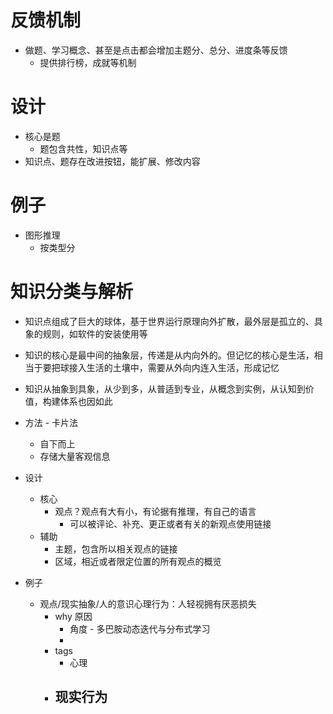 # 反馈机制

- 做题、学习概念、甚至是点击都会增加主题分、总分、进度条等反馈
  - 提供排行榜，成就等机制

# 设计

- 核心是题
  - 题包含共性，知识点等
- 知识点、题存在改进按钮，能扩展、修改内容

# 例子

- 图形推理
  - 按类型分

# 知识分类与解析

- 知识点组成了巨大的球体，基于世界运行原理向外扩散，最外层是孤立的、具象的规则，如软件的安装使用等
- 知识的核心是最中间的抽象层，传递是从内向外的。但记忆的核心是生活，相当于要把球接入生活的土壤中，需要从外向内连入生活，形成记忆
- 知识从抽象到具象，从少到多，从普适到专业，从概念到实例，从认知到价值，构建体系也因如此
- 方法 - 卡片法
    - 自下而上
    - 存储大量客观信息
- 设计
    - 核心
        - 观点？观点有大有小，有论据有推理，有自己的语言
            - 可以被评论、补充、更正或者有关的新观点使用链接
    - 辅助
        - 主题，包含所以相关观点的链接
        - 区域，相近或者限定位置的所有观点的概览

- 例子
  - 观点/现实抽象/人的意识心理行为：人轻视拥有厌恶损失
    - why 原因
      - 角度 - 多巴胺动态迭代与分布式学习
      - 
    - tags
      - 心理
    - 现实行为
      - 